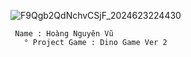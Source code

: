 ![F9Qgb2QdNchvCSjF_2024623224430](https://github.com/user-attachments/assets/3a8d96d9-5607-47e0-bf0b-83c9ccea9170)


     Name : Hoàng Nguyên Vũ
       ° Project Game : Dino Game Ver 2 
          

